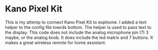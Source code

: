 # Kano Pixel Kit
This is my attemp to connect Kano Pixel Kit to esphome. I added a text helper to the config file towrds bottom. The helper is used to pass text to the display. This code does not include the analog microphone pin (?) 3 maybe, or the analog knob. It does include the led matrix and 7 buttons. It makes a great wireless remote for home assistant.
